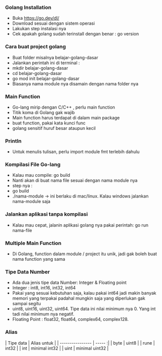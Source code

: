 ### Golang Installation

- Buka https://go.dev/dl/ 
- Download sesuai dengan sistem operasi
- Lakukan step instalasi nya
- Cek apakah golang sudah terinstall dengan benar : go version


### Cara buat project golang

- Buat folder misalnya belajar-golang-dasar
- Jalankan perintah ini di terminal : 
- mkdir belajar-golang-dasar
- cd belajar-golang-dasar
- go mod init belajar-golang-dasar
- Biasanya nama module nya disamain dengan nama folder nya

### Main Function

- Go-lang mirip dengan C/C++ , perlu main function
- Titik koma di Golang gak wajib
- Main function harus terdapat di dalam main package
- buat function, pakai kata kunci func
- golang sensitif huruf besar ataupun kecil

### Println

- Untuk menulis tulisan, perlu import module fmt terlebih dahulu

### Kompilasi File Go-lang

- Kalau mau compile: go build
- Nanti akan di buat nama file sesuai dengan nama module nya
- step nya : 
- go build
- ./nama-module -> ini berlaku di mac/linux. Kalau windows jalankan nama-module saja

### Jalankan aplikasi tanpa kompilasi

- Kalau mau cepat, jalanin aplikasi golang nya pakai perintah: go run nama-file


### Multiple Main Function

- Di Golang, function dalam module / project itu unik, jadi gak boleh buat nama function yang sama

### Tipe Data Number

- Ada dua jenis tipe data Number: Integer & Floating point
- Integer : int8, int16, int32, int64
- Pakai yang sesuai kebutuhan saja, kalau pakai int64 jadi makin banyak memori yang terpakai padahal mungkin saja yang diperlukan gak sampai segitu
- uint8, uint16, uint32, uint64. Tipe data ini nilai minimum nya 0. Yang int tadi nilai minimum nya negatif.
- Floating Point : float32, float64, complex64, complex128.

### Alias

| Tipe data        | Alias untuk |
| ---------------- | -----      :|
| byte             | uint8       |
| rune             | int32       |
| int              | minimal int32 |
| uint             | minimal uint32 |
